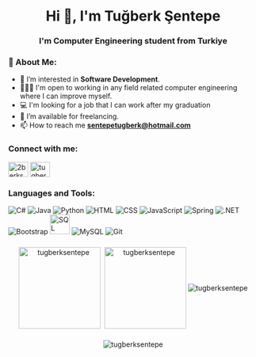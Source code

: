 <h1 align="center">Hi 👋, I'm Tuğberk Şentepe</h1>
<h3 align="center">I'm Computer Engineering student from Turkiye</h3>


<h3 align="left"> 💫 About Me: </h3>

- 👀 I’m interested in **Software Development**.
- 👨🏻‍💻️ I'm open to working in any field related computer engineering where I can improve myself.
- 💻 I'm looking for a job that I can work after my graduation
- 🤝 I’m available for freelancing.
- 📫 How to reach me **sentepetugberk@hotmail.com**


<h3 align="left">Connect with me:</h3>
<p align="left">
<a href="https://twitter.com/2berksentepe" target="blank"><img align="center" src="https://raw.githubusercontent.com/rahuldkjain/github-profile-readme-generator/master/src/images/icons/Social/twitter.svg" alt="2berksentepe" height="30" width="40" /></a>
<a href="https://linkedin.com/in/tugberksentepe" target="blank"><img align="center" src="https://raw.githubusercontent.com/rahuldkjain/github-profile-readme-generator/master/src/images/icons/Social/linked-in-alt.svg" alt="tugberksentepe" height="30" width="40" /></a>
</p>

###

<h3 align="left">Languages and Tools:</h3>
<p align="left">
    <img src="https://skillicons.dev/icons?i=cs" title="C#">
    <img src="https://skillicons.dev/icons?i=java" title="Java">
    <img src="https://skillicons.dev/icons?i=python" title="Python">
    <img src="https://skillicons.dev/icons?i=html" title="HTML">
    <img src="https://skillicons.dev/icons?i=css" title="CSS">
    <img src="https://skillicons.dev/icons?i=javascript" title="JavaScript">
    <img src="https://skillicons.dev/icons?i=spring" title="Spring">
    <img src="https://skillicons.dev/icons?i=dotnet" title=".NET">
    <img src="https://skillicons.dev/icons?i=bootstrap" title="Bootstrap">
    <img src="https://www.svgrepo.com/show/303229/microsoft-sql-server-logo.svg" width="40" height="40" title="SQL Server">
    <img src="https://skillicons.dev/icons?i=mysql" title="MySQL">
    <img src="https://skillicons.dev/icons?i=git" title="Git">

</p>


###

<div align="center">

<img align="center" src="https://github-readme-stats.vercel.app/api/top-langs?username=tugberksentepe&show_icons=true&locale=en&layout=compact&theme=tokyonight" alt="tugberksentepe" height="165"/>
&nbsp;<img align="center" src="https://github-readme-stats.vercel.app/api?username=tugberksentepe&show_icons=true&locale=en&theme=tokyonight" alt="tugberksentepe" height="165"/>

<img align="center" src="https://github-readme-streak-stats.herokuapp.com/?user=tugberksentepe&theme=tokyonight" alt="tugberksentepe" />

</div>

###

<p align="center"> <img src="https://komarev.com/ghpvc/?username=tugberksentepe&label=Profile%20views&color=0e75b6&style=flat" alt="tugberksentepe" /> </p>
